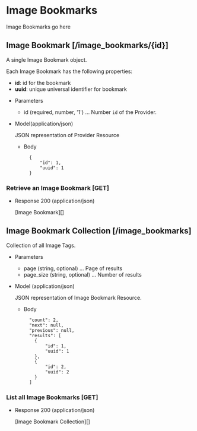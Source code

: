 # Image Bookmarks
Image Bookmarks go here

## Image Bookmark [/image_bookmarks/{id}]
A single Image Bookmark object.

Each Image Bookmark has the following properties:

- **id**: id for the bookmark
- **uuid**: unique universal identifier for bookmark


+ Parameters
    + id (required, number, '1') ... Number `id` of the Provider.

+ Model(application/json)

    JSON representation of Provider Resource

    + Body

            {
                "id": 1,
                "uuid": 1
            }


### Retrieve an Image Bookmark [GET]
+ Response 200 (application/json)

    [Image Bookmark][]

## Image Bookmark Collection [/image_bookmarks]
Collection of all Image Tags.

+ Parameters
    + page (string, optional) ... Page of results
    + page_size (string, optional) ... Number of results

+ Model (application/json)

    JSON representation of Image Bookmark Resource.

    + Body

            "count": 2,
            "next": null,
            "previous": null,
            "results": [
              {
                  "id": 1,
                  "uuid": 1
              },
              {
                  "id": 2,
                  "uuid": 2
              }
            ]

### List all Image Bookmarks [GET]
+ Response 200 (application/json)

    [Image Bookmark Collection][]
